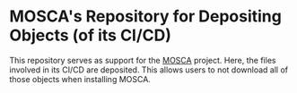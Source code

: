 # MOSCA's Repository for Depositing Objects (of its CI/CD)

This repository serves as support for the [MOSCA](https://github.com/iquasere/MOSCA) project. Here, the files involved in its CI/CD are deposited. This allows users to not download all of those objects when installing MOSCA.
